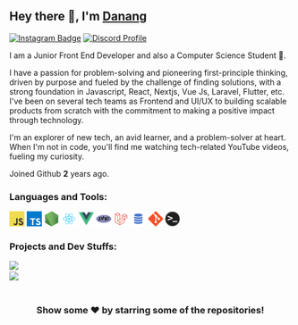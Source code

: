 ## Hey there 👋, I'm [Danang](https://github.com/danangstdi/)

[![Instagram Badge](https://img.shields.io/badge/-Instagram-e4405f?style=flat-square&logo=Instagram&logoColor=white)](https://instagram.com/danangstd_/)
[![Discord Profile](https://img.shields.io/badge/Discord%20Profile-7289DA?style=flat&logo=discord&logoColor=white)](https://discord.com/users/1041557882514194553)

<!-- ### Glad to see you here! &nbsp; ![](https://visitor-badge.glitch.me/badge?page_id=iampavangandhi.iampavangandhi&style=flat-square&color=0088cc) -->

I am a Junior Front End Developer and also a Computer Science Student 🚀.

I have a passion for problem-solving and pioneering first-principle thinking, driven by purpose and fueled by the challenge of finding solutions, with a strong foundation in Javascript, React, Nextjs, Vue Js, Laravel, Flutter, etc. I've been on several tech teams as Frontend and UI/UX to building scalable products from scratch with the commitment to making a positive impact through technology.

I'm an explorer of new tech, an avid learner, and a problem-solver at heart. When I'm not in code, you'll find me watching tech-related YouTube videos, fueling my curiosity.

Joined Github **2** years ago.

<!-- Since then I pushed **3175**+ commits, opened **229**+ issues, submitted **474**+ pull requests, created **20**+ gists and contributed to **5**+ public repositories. -->

<!-- Like My Work?

<a href="https://www.buymeacoffee.com/iampavangandhi" target="_blank"><img src="https://cdn.buymeacoffee.com/buttons/v2/default-yellow.png" alt="Buy Me A Coffee" height="60px" width="217px" ></a>

<img align="right" height="250" width="375" alt="" src="https://raw.githubusercontent.com/iampavangandhi/iampavangandhi/master/gifs/coder.gif" /> -->

### Languages and Tools:

<code><img height="27" src="https://raw.githubusercontent.com/github/explore/80688e429a7d4ef2fca1e82350fe8e3517d3494d/topics/javascript/javascript.png" alt="javascript"></code>
<code><img height="27" src="https://raw.githubusercontent.com/github/explore/80688e429a7d4ef2fca1e82350fe8e3517d3494d/topics/typescript/typescript.png" alt="typescript"></code>
<code><img height="27" src="https://raw.githubusercontent.com/github/explore/80688e429a7d4ef2fca1e82350fe8e3517d3494d/topics/nodejs/nodejs.png" alt="nodejs"></code>
<code><img height="27" src="https://raw.githubusercontent.com/github/explore/80688e429a7d4ef2fca1e82350fe8e3517d3494d/topics/react/react.png" alt="react"></code>
<code><img height="27" src="https://raw.githubusercontent.com/github/explore/80688e429a7d4ef2fca1e82350fe8e3517d3494d/topics/vue/vue.png" alt="vue"></code>
<code><img height="27" src="https://raw.githubusercontent.com/github/explore/80688e429a7d4ef2fca1e82350fe8e3517d3494d/topics/php/php.png" alt="php"></code>
<code><img height="27" src="https://raw.githubusercontent.com/github/explore/80688e429a7d4ef2fca1e82350fe8e3517d3494d/topics/laravel/laravel.png" alt="laravel"></code>
<code><img height="27" src="https://raw.githubusercontent.com/github/explore/80688e429a7d4ef2fca1e82350fe8e3517d3494d/topics/sql/sql.png" alt="sql"></code>
<code><img height="27" src="https://raw.githubusercontent.com/devicons/devicon/master/icons/git/git-original.svg" alt="git"></code>
<code><img height="27" src="https://raw.githubusercontent.com/github/explore/80688e429a7d4ef2fca1e82350fe8e3517d3494d/topics/terminal/terminal.png" alt="terminal"></code>

### Projects and Dev Stuffs:

<!-- <details> -->
  <!-- <summary><b>⚡ Github Stats</b></summary> ->

  <br />
  <!-- <img height="180em" src="https://github-readme-stats.vercel.app/api?username=danangstdi&show_icons=true&hide_border=true&&count_private=true&include_all_commits=true" /> -->
  <img height="180em" src="https://github-readme-stats.vercel.app/api/top-langs/?username=danangstdi&exclude_repo=KNN-Image-Classification&show_icons=true&hide_border=true&layout=compact&langs_count=8"/>
<!-- </details> -->

<!-- <details> -->
  <!-- <summary><b>☄️ Github Streaks</b></summary> -->

  <br />
  <img height="180em" src="https://github-readme-streak-stats.herokuapp.com/?user=danangstdi&hide_border=true" />
<!-- </details> -->

#

<div align="center">

### Show some ❤️ by starring some of the repositories!

</div>
